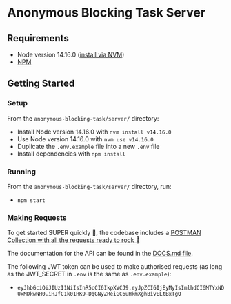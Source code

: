# Anonymous Blocking Task Server
## Requirements
- Node version 14.16.0 ([install via NVM](https://github.com/nvm-sh/nvm))
- [NPM](https://www.npmjs.com/)
## Getting Started
### Setup
From the `anonymous-blocking-task/server/` directory:
- Install Node version 14.16.0 with `nvm install v14.16.0`
- Use Node version 14.16.0 with `nvm use v14.16.0`
- Duplicate the `.env.example` file into a new `.env` file
- Install dependencies with `npm install`
### Running
From the `anonymous-blocking-task/server/` directory, run:
- `npm start`
### Making Requests
To get started SUPER quickly 🚀, the codebase includes a [POSTMAN Collection with all the requests ready to rock 🤘](Anonymous-Blocking.postman_collection.json)

The documentation for the API can be found in the [DOCS.md file](DOCS.md).

The following JWT token can be used to make authorised requests (as long as the JWT_SECRET in `.env` is the same as `.env.example`):
- `eyJhbGciOiJIUzI1NiIsInR5cCI6IkpXVCJ9.eyJpZCI6IjEyMyIsImlhdCI6MTYxNDUxMDkwNH0.iHJfC1k01HK9-DqGNyZReiGC6uHkmXghBivELtBxTgQ`
